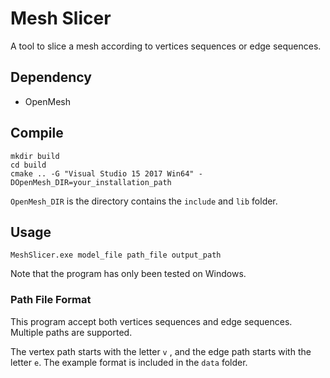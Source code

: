# Mesh Slicer

A tool to slice a mesh according to vertices sequences or edge sequences.

## Dependency
- OpenMesh

## Compile

```
mkdir build
cd build
cmake .. -G "Visual Studio 15 2017 Win64" -DOpenMesh_DIR=your_installation_path
```

```OpenMesh_DIR``` is the directory contains the ```include``` and ```lib``` folder.


## Usage

```
MeshSlicer.exe model_file path_file output_path
```
Note that the program has only been tested on Windows.

### Path File Format

This program accept both vertices sequences and edge sequences. Multiple paths are supported. 

The vertex path starts with the letter ```v``` , and the edge path starts with the letter ```e```. The example format is included in the ```data``` folder. 